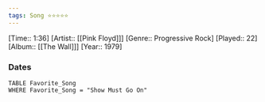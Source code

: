 ```yaml
---
tags: Song ⭐⭐⭐⭐⭐ 
---
```

[Time:: 1:36]
[Artist:: [[Pink Floyd]]]
[Genre:: Progressive Rock]
[Played:: 22]
[Album:: [[The Wall]]]
[Year:: 1979]
### Dates
````dataview
TABLE Favorite_Song
WHERE Favorite_Song = "Show Must Go On"
````